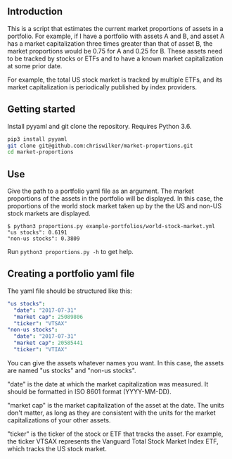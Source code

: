 ## Introduction
This is a script that estimates the current market proportions of assets
in a portfolio. For example, if I have a portfolio with assets A and B,
and asset A has a market capitalization three times greater than that of
asset B, the market proportions would be 0.75 for A and 0.25 for B.
These assets need to be tracked by stocks or ETFs and to have a known
market capitalization at some prior date.

For example, the total US stock market is tracked by multiple ETFs, and
its market capitalization is periodically published by index providers.

## Getting started
Install pyyaml and git clone the repository. Requires Python 3.6.

```sh
pip3 install pyyaml
git clone git@github.com:chriswilker/market-proportions.git
cd market-proportions
```

## Use
Give the path to a portfolio yaml file as an argument. The market
proportions of the assets in the portfolio will be displayed. In this
case, the proportions of the world stock market taken up by the the US
and non-US stock markets are displayed.

```console
$ python3 proportions.py example-portfolios/world-stock-market.yml
"us stocks": 0.6191
"non-us stocks": 0.3809
```

Run `python3 proportions.py -h` to get help.

## Creating a portfolio yaml file
The yaml file should be structured like this:

```yaml
"us stocks":
  "date": "2017-07-31"
  "market cap": 25089806
  "ticker": "VTSAX"
"non-us stocks":
  "date": "2017-07-31"
  "market cap": 20585441
  "ticker": "VTIAX"
```

You can give the assets whatever names you want. In this case, the
assets are named "us stocks" and "non-us stocks".

"date" is the date at which the market capitalization was measured. It
should be formatted in ISO 8601 format (YYYY-MM-DD).

"market cap" is the market capitalization of the asset at the date.
The units don't matter, as long as they are consistent with the units
for the market capitalizations of your other assets.

"ticker" is the ticker of the stock or ETF that tracks the asset.
For example, the ticker VTSAX represents the Vanguard Total Stock
Market Index ETF, which tracks the US stock market.
